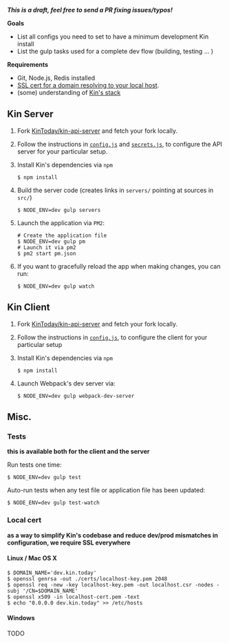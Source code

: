 ***This is a draft, feel free to send a PR fixing issues/typos!***

**Goals**
* List all configs you need to set to have a minimum development Kin install
* List the gulp tasks used for a complete dev flow (building, testing ... )

**Requirements**
* Git, Node.js, Redis installed
* [SSL cert for a domain resolving to your local host](#local-cert).
* (some) understanding of [Kin's stack](architecture.md)

## Kin Server ##
1. Fork [KinToday/kin-api-server](https://github.com/KinToday/kin-api-server) and fetch your fork locally.
2. Follow the instructions in [`config.js`](https://github.com/KinToday/kin-api-server/blob/master/src/api_server/config.js) and [`secrets.js`](https://github.com/KinToday/kin-api-server/blob/master/src/api_server/secrets.js), to configure the API server for your particular setup.
3. Install Kin's dependencies via `npm`

    ~~~~~
    $ npm install
    ~~~~~

4. Build the server code (creates links in `servers/` pointing at sources in `src/`)

    ~~~~
    $ NODE_ENV=dev gulp servers
    ~~~~

5. Launch the application via `PM2`:

    ~~~~
    # Create the application file
    $ NODE_ENV=dev gulp pm
    # Launch it via pm2
    $ pm2 start pm.json
    ~~~~

6. If you want to gracefully reload the app when making changes, you can run:

    ~~~~
    $ NODE_ENV=dev gulp watch
    ~~~~

## Kin Client ##

1. Fork [KinToday/kin-api-server](https://github.com/KinToday/kin-web-client) and fetch your fork locally.
2. Follow the instructions in [`config.js`](https://github.com/KinToday/kin-web-client/blob/master/src/client/config.js), to configure the client for your particular setup
3. Install Kin's dependencies via `npm`

    ~~~~~
    $ npm install
    ~~~~~

4. Launch Webpack's dev server via:

    ~~~~
    $ NODE_ENV=dev gulp webpack-dev-server
    ~~~~

## Misc. ##

### Tests ###

**this is available both for the client and the server**

Run tests one time:
~~~~
$ NODE_ENV=dev gulp test
~~~~
Auto-run tests when any test file or application file has been  updated:
~~~~
$ NODE_ENV=dev gulp test-watch
~~~~

### Local cert ###

**as a way to simplify Kin's codebase and reduce dev/prod mismatches in configuration, we require SSL everywhere**

#### Linux / Mac OS X ####

~~~~
$ DOMAIN_NAME='dev.kin.today'
$ openssl genrsa -out ./certs/localhost-key.pem 2048
$ openssl req -new -key localhost-key.pem -out localhost.csr -nodes -subj '/CN=$DOMAIN_NAME'
$ openssl x509 -in localhost-cert.pem -text
$ echo "0.0.0.0 dev.kin.today" >> /etc/hosts
~~~~

#### Windows ####
TODO
